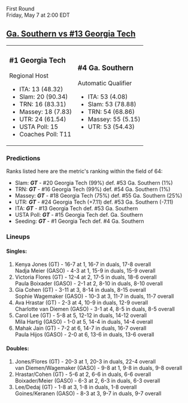 First Round  
Friday, May 7 at 2:00 EDT
## [Ga. Southern vs #13 Georgia Tech](https://www.ncaa.com/game/5833659) 

<table><tr><td>  

### #1 Georgia Tech  

Regional Host  
- ITA: 13 (48.32)  
- Slam: 20 (90.34)  
- TRN: 16 (83.31)  
- Massey: 18 (7.83)  
- UTR: 24 (61.54)  
- USTA Poll: 15  
- Coaches Poll: T11  

</td><td>  

### #4 Ga. Southern  

Automatic Qualifier  
- ITA: 53 (4.08)  
- Slam: 53 (78.88)  
- TRN: 54 (68.86)  
- Massey: 55 (5.15)  
- UTR: 53 (54.43)  

</td></tr></table>  

 ### Predictions  

Ranks listed here are the metric's ranking within the field of 64:  
- Slam: ***GT*** - #20 Georgia Tech (99%) def. #53 Ga. Southern (1%)  
- TRN: ***GT*** - #16 Georgia Tech (99%) def. #54 Ga. Southern (1%)  
- Massey: ***GT*** - #18 Georgia Tech (75%) def. #55 Ga. Southern (25%)  
- UTR: ***GT*** - #24 Georgia Tech (+7.11) def. #53 Ga. Southern (-7.11)  
- ITA: ***GT*** - #13 Georgia Tech def. #53 Ga. Southern  
- USTA Poll: ***GT*** - #15 Georgia Tech def. Ga. Southern  
- Seeding: ***GT*** - #1 Georgia Tech def. #4 Ga. Southern  

 ### Lineups  

 #### Singles:  
1. Kenya Jones (GT) - 16-7 at 1, 16-7 in duals, 17-8 overall  
  Nadja Meier (GASO) - 4-3 at 1, 15-9 in duals, 15-9 overall
2. Victoria Flores (GT) - 12-4 at 2, 17-5 in duals, 18-6 overall  
  Paula Boixader (GASO) - 2-1 at 2, 8-10 in duals, 8-10 overall
3. Gia Cohen (GT) - 3-11 at 3, 8-14 in duals, 8-15 overall  
  Sophie Wagemaker (GASO) - 10-3 at 3, 11-7 in duals, 11-7 overall
4. Ava Hrastar (GT) - 2-3 at 4, 10-9 in duals, 12-9 overall  
  Charlotte van Diemen (GASO) - 3-1 at 4, 8-5 in duals, 8-5 overall
5. Carol Lee (GT) - 5-8 at 5, 12-12 in duals, 14-12 overall  
  Mila Hartig (GASO) - 1-0 at 5, 14-4 in duals, 14-4 overall
6. Mahak Jain (GT) - 7-2 at 6, 14-7 in duals, 16-7 overall  
  Paula Hijos (GASO) - 2-0 at 6, 13-6 in duals, 13-6 overall

 #### Doubles:  
1. Jones/Flores (GT) - 20-3 at 1, 20-3 in duals, 22-4 overall  
  van Diemen/Wagemaker (GASO) - 9-8 at 1, 9-8 in duals, 9-8 overall
2. Hrastar/Cohen (GT) - 5-6 at 2, 6-6 in duals, 6-6 overall  
  Boixader/Meier (GASO) - 6-3 at 2, 6-3 in duals, 6-3 overall
3. Lee/Dedaj (GT) - 1-8 at 3, 1-8 in duals, 1-8 overall  
  Goines/Keranen (GASO) - 8-3 at 3, 9-7 in duals, 9-7 overall
